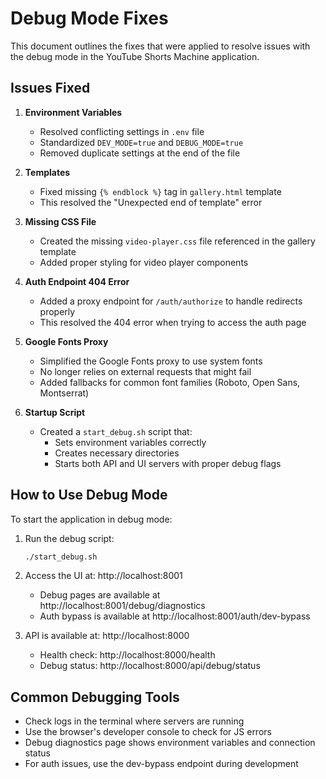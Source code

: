 # Debug Mode Fixes

This document outlines the fixes that were applied to resolve issues with the debug mode in the YouTube Shorts Machine application.

## Issues Fixed

1. **Environment Variables**
   - Resolved conflicting settings in `.env` file
   - Standardized `DEV_MODE=true` and `DEBUG_MODE=true`
   - Removed duplicate settings at the end of the file

2. **Templates**
   - Fixed missing `{% endblock %}` tag in `gallery.html` template
   - This resolved the "Unexpected end of template" error

3. **Missing CSS File**
   - Created the missing `video-player.css` file referenced in the gallery template
   - Added proper styling for video player components

4. **Auth Endpoint 404 Error**
   - Added a proxy endpoint for `/auth/authorize` to handle redirects properly
   - This resolved the 404 error when trying to access the auth page

5. **Google Fonts Proxy**
   - Simplified the Google Fonts proxy to use system fonts
   - No longer relies on external requests that might fail
   - Added fallbacks for common font families (Roboto, Open Sans, Montserrat)

6. **Startup Script**
   - Created a `start_debug.sh` script that:
     - Sets environment variables correctly
     - Creates necessary directories
     - Starts both API and UI servers with proper debug flags

## How to Use Debug Mode

To start the application in debug mode:

1. Run the debug script:
   ```bash
   ./start_debug.sh
   ```

2. Access the UI at: http://localhost:8001
   - Debug pages are available at http://localhost:8001/debug/diagnostics
   - Auth bypass is available at http://localhost:8001/auth/dev-bypass

3. API is available at: http://localhost:8000
   - Health check: http://localhost:8000/health
   - Debug status: http://localhost:8000/api/debug/status

## Common Debugging Tools

- Check logs in the terminal where servers are running
- Use the browser's developer console to check for JS errors
- Debug diagnostics page shows environment variables and connection status
- For auth issues, use the dev-bypass endpoint during development 